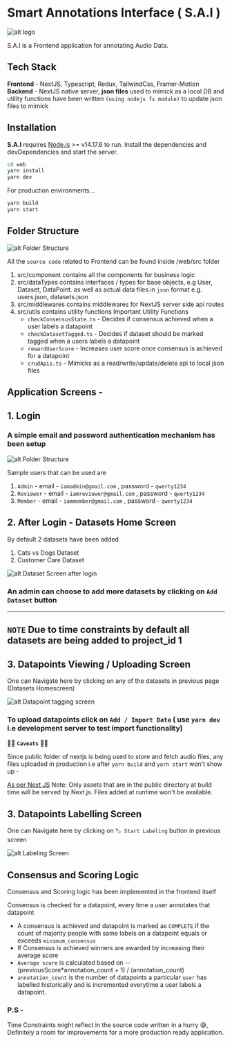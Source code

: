 # Smart Annotations Interface ( S.A.I )
![alt logo](https://github.com/absharma9796/smart-annotations/blob/master/web/public/psyduck.jpg)

S.A.I is a Frontend application for annotating Audio Data.

## Tech Stack
**Frontend** - NextJS, Typescript, Redux, TailwindCss, Framer-Motion
**Backend** - NextJS native server, **json files** used to mimick as a local DB and 
utility functions have been written `(using nodejs fs module)` to update json files to mimick

## Installation

**S.A.I** requires [Node.js](https://nodejs.org/)  >= v14.17.6 to run.
Install the dependencies and devDependencies and start the server.
```sh
cd web
yarn install
yarn dev
```

For production environments...

```sh
yarn build
yarn start
```

## Folder Structure

![alt Folder Structure](https://github.com/absharma9796/smart-annotations/blob/master/web/public/folder_structure.png)

All the `source code` related to Frontend can be found inside
/web/src folder

1. src/component contains all the components for business logic
2. src/dataTypes contains interfaces / types for base objects, e.g User, Dataset, DataPoint. 
   as well as actual data files in `json` format e.g. users.json, datasets.json
3. src/middlewares contains middlewares for NextJS server side api routes 
4. src/utils contains utility functions
    Important Utility Functions
      - `checkConsensusState.ts` - Decides if consensus achieved when a user labels a datapoint
      - `checkDatasetTagged.ts` - Decides if dataset should be marked tagged when a users labels a datapoint
      - `rewardUserScore` - Increases user score once consensus is achieved for a datapoint
      - `crudApis.ts` - Mimicks as a read/write/update/delete api to local json files

## Application Screens -

## 1. Login 
### A simple email and password authentication mechanism has been setup 

![alt Folder Structure](https://github.com/absharma9796/smart-annotations/blob/master/web/public/login_screen.png)

Sample users that can be used are
  1. `Admin` - email - `iamadmin@gmail.com` , password - `qwerty1234` 
  2. `Reviewer` - email - `iamreviewer@gmail.com` , password - `qwerty1234` 
  3. `Member` - email - `iammember@gmail.com` , password - `qwerty1234` 
  
## 2. After Login - Datasets Home Screen

By default 2 datasets have been added 
  1. Cats vs Dogs Dataset
  2. Customer Care Dataset
  
![alt Dataset Screen after login](https://github.com/absharma9796/smart-annotations/blob/master/web/public/dataset_screen.png)

### An admin can choose to add more datasets by clicking on `Add Dataset` button

---
`NOTE`
Due to time constraints by default all datasets are being added to project_id 1
---

## 3. Datapoints Viewing / Uploading Screen

One can Navigate here by clicking on any of the datasets in previous page (Datasets Homescreen)

![alt Datapoint tagging screen](https://github.com/absharma9796/smart-annotations/blob/master/web/public/datapoint_screen.png)

### To upload datapoints click on `Add / Import Data` ( use `yarn dev` i.e development server to test import functionality)
🚨🚨 **`Caveats`** 🚨🚨

Since public folder of nextjs is being used to store and fetch audio files,
any files uploaded in production i.e after `yarn build` and `yarn start` won't show up - 

[As per Next JS](https://nextjs.org/docs/basic-features/static-file-serving)
Note: Only assets that are in the public directory at build time will be served by Next.js. Files added at runtime won't be available.

## 3. Datapoints Labelling Screen

One can Navigate here by clicking on `🏷️ Start Labeling` button in previous screen

![alt Labeling Screen](https://github.com/absharma9796/smart-annotations/blob/master/web/public/datapoint_labeling_screen.png)
  

## Consensus and Scoring Logic 
Consensus and Scoring logic has been implemented in the frontend itself

Consensus is checked for a datapoint, every time a user annotates that datapoint

- A consensus is achieved and datapoint is marked as `COMPLETE` if 
the count of majority people with same labels on a datapoint equals or exceeds `minimum_consensus`
- If Consensus is achieved winners are awarded by increasing their average score
- `Average score` is calculated based on -- (previousScore*annotation_count + 1) / (annotation_count)
- `annotation_count` is the number of datapoints a particular `user` has labelled historically and is incremented everytime
a user labels a datapoint.


### P.S - 
Time Constraints might reflect in the source code written in a hurry 😅,
Definitely a room for improvements for a more production ready application.
